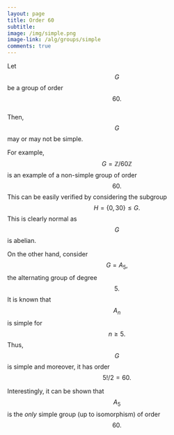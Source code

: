 ```yaml
---
layout: page
title: Order 60
subtitle: 
image: /img/simple.png
image-link: /alg/groups/simple
comments: true
---
```

Let $$G$$ be a group of order $$60.$$  
Then, $$G$$ may or may not be simple.  

For example, $$G = \mathbb{Z}/60\mathbb{Z}$$ is an example of a non-simple group of order $$60.$$ This can be easily verified by considering the subgroup $$H = \{0, 30\} \le G.$$ This is clearly normal as $$G$$ is abelian.

On the other hand, consider $$G = A_5,$$ the alternating group of degree $$5.$$ It is known that $$A_n$$ is simple for $$n \ge 5.$$ Thus, $$G$$ is simple and moreover, it has order $$5!/2 = 60.$$

Interestingly, it can be shown that $$A_5$$ is the _only_ simple group (up to isomorphism) of order $$60.$$